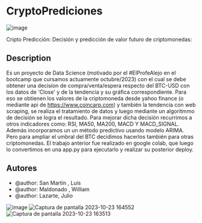 # CryptoPrediciones
![image](https://github.com/JulioLaz/Cryptoprediciones/assets/108642139/e34ef90b-ae7a-4d15-9b53-f5dedffca405)

Cripto Predicción: Decisión y predicción de valor futuro de criptomonedas:

## Description
Es un proyecto de Data Science (motivado por el #ElProfeAlejo en el bootcamp que cursamos actuamente octubre/2023) con el cual se debe obtener una decisíon de compra/venta/espera respecto del BTC-USD con los datos de 'Close' y de la tendencia y su gráfica correspondiente. Para eso se obtienen los valores de la criptomoneda desde yahoo finance (o mediante api de https://www.coincarp.com) y también la tendencia con web scraping, se realiza el tratamiento de datos y luego mediante un algoritmmo de decisión se logra el resultado. Para mejorar dicha decisión recurrimos a otros indicadores como: RSI, MA50, MA200, MACD Y MACD_SIGNAL. Además incorporamos un un método predictivo usando modelo ARIMA. Pero para ampliar el umbral del BTC decidimos hacerlos también para otras criptomonedas. El trabajo anterior fue realizado en google colab, que luego lo convertimos en una app.py para ejecutarlo y realizar su posterior deploy.

## Autores
* @author: San Martín , Luis
* @author: Maldonado , William
* @author: Lazarte, Julio

![image](https://github.com/JulioLaz/Cryptoprediciones/assets/108642139/9698aeb4-2cc6-4b98-8b0e-b100ef7595ef)
![Captura de pantalla 2023-10-23 164552](https://github.com/JulioLaz/Cryptoprediciones/assets/108642139/00233324-6680-48d5-91ac-b3eeaf6bd9a3)
![Captura de pantalla 2023-10-23 163513](https://github.com/JulioLaz/Cryptoprediciones/assets/108642139/6d2a73eb-2947-4543-8e88-f106cec0a35a)

